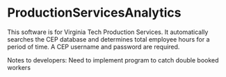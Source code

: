 # ProductionServicesAnalytics
This software is for Virginia Tech Production Services.
It automatically searches the CEP database and determines total employee hours for a period of time.
  A CEP username and password are required.
  
  
  
  
  Notes to developers:
  Need to implement program to catch double booked workers
